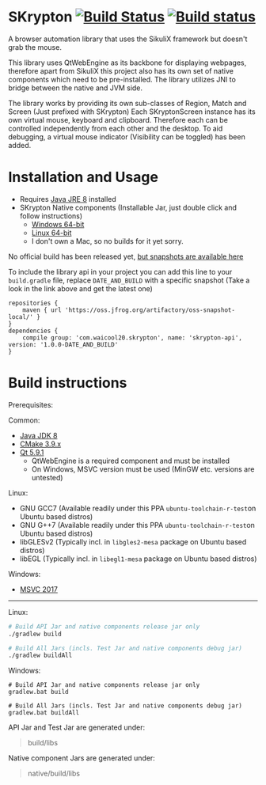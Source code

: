 # SKrypton [![Build Status](https://travis-ci.org/waicool20/SKrypton.svg?branch=master)](https://travis-ci.org/waicool20/SKrypton) [![Build status](https://ci.appveyor.com/api/projects/status/ymrghyv7oas5q2iu?svg=true)](https://ci.appveyor.com/project/waicool20/skrypton)

A browser automation library that uses the SikuliX framework but doesn't grab the mouse.

This library uses QtWebEngine as its backbone for displaying webpages, therefore apart from SikuliX 
this project also has its own set of native components which need to be pre-installed. The library
utilizes JNI to bridge between the native and JVM side. 

The library works by providing its own sub-classes of Region, Match and Screen (Just prefixed with
SKrypton) Each SKryptonScreen instance has its own virtual mouse, keyboard and clipboard. Therefore
each can be controlled independently from each other and the desktop. To aid debugging, a virtual 
mouse indicator (Visibility can be toggled) has been added.

# Installation and Usage

- Requires [Java JRE 8](http://www.oracle.com/technetwork/java/javase/downloads/jre8-downloads-2133155.html) installed
- SKrypton Native components (Installable Jar, just double click and follow instructions)
    - [Windows 64-bit](https://oss.jfrog.org/artifactory/oss-snapshot-local/com/waicool20/skrypton/skrypton-native-windows64)
    - [Linux 64-bit](https://oss.jfrog.org/artifactory/oss-snapshot-local/com/waicool20/skrypton/skrypton-native-linux64)
    - I don't own a Mac, so no builds for it yet sorry.

No official build has been released yet, [but snapshots are available here](https://oss.jfrog.org/artifactory/oss-snapshot-local/com/waicool20/skrypton/skrypton-api) 

To include the library api in your project you can add this line to your `build.gradle` file,
replace `DATE_AND_BUILD` with a specific snapshot (Take a look in the link above and get the latest one)

```
repositories {
    maven { url 'https://oss.jfrog.org/artifactory/oss-snapshot-local/' }
}
dependencies {
    compile group: 'com.waicool20.skrypton', name: 'skrypton-api', version: '1.0.0-DATE_AND_BUILD'
}
```

# Build instructions

Prerequisites:

Common:
- [Java JDK 8](http://www.oracle.com/technetwork/java/javase/downloads/jdk8-downloads-2133151.html)
- [CMake 3.9.x](https://cmake.org/download/)
- [Qt 5.9.1](https://www1.qt.io/download-open-source/#section-2)
    - QtWebEngine is a required component and must be installed
    - On Windows, MSVC version must be used (MinGW etc. versions are untested)
    
Linux:
- GNU GCC7 (Available readily under this PPA `ubuntu-toolchain-r-test`on Ubuntu based distros)
- GNU G++7 (Available readily under this PPA `ubuntu-toolchain-r-test`on Ubuntu based distros)
- libGLESv2 (Typically incl. in `libgles2-mesa` package on Ubuntu based distros)
- libEGL (Typically incl. in `libegl1-mesa` package on Ubuntu based distros)

Windows:
- [MSVC 2017](https://www.visualstudio.com/downloads/)

---

Linux:
```bash
# Build API Jar and native components release jar only
./gradlew build

# Build All Jars (incls. Test Jar and native components debug jar)
./gradlew buildAll
```

Windows:
```
# Build API Jar and native components release jar only
gradlew.bat build

# Build All Jars (incls. Test Jar and native components debug jar)
gradlew.bat buildAll
```

API Jar and Test Jar are generated under:

> build/libs

Native component Jars are generated under:

> native/build/libs
